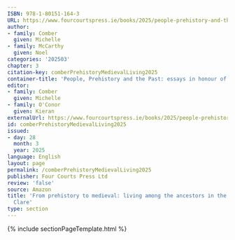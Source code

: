 ```yaml
---
ISBN: 978-1-80151-164-3
URL: https://www.fourcourtspress.ie/books/2025/people-prehistory-and-the-past
author:
- family: Comber
  given: Michelle
- family: McCarthy
  given: Noel
categories: '202503'
chapter: 3
citation-key: comberPrehistoryMedievalLiving2025
container-title: 'People, Prehistory and the Past: essays in honour of John Waddell'
editor:
- family: Comber
  given: Michelle
- family: O'Conor
  given: Kieran
externalUrl: https://www.fourcourtspress.ie/books/2025/people-prehistory-and-the-past
id: comberPrehistoryMedievalLiving2025
issued:
- day: 28
  month: 3
  year: 2025
language: English
layout: page
permalink: /comberPrehistoryMedievalLiving2025
publisher: Four Courts Press Ltd
review: 'false'
source: Amazon
title: 'From prehistory to medieval: living among the ancestors in the Burren, Co.
  Clare'
type: section
---
```

{% include sectionPageTemplate.html %}